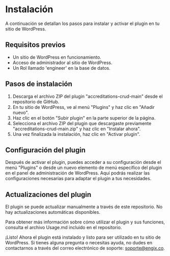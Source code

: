# Instalación

A continuación se detallan los pasos para instalar y activar el plugin en tu sitio de WordPress.

## Requisitos previos
- Un sitio de WordPress en funcionamiento.
- Acceso de administrador al sitio de WordPress.
- Un Rol llamado 'engineer' en la base de datos.


## Pasos de instalación

1. Descarga el archivo ZIP del plugin "accreditations-crud-main" desde el repositorio de GitHub.
2. En tu sitio de WordPress, ve al menú "Plugins" y haz clic en "Añadir nuevo".
3. Haz clic en el botón "Subir plugin" en la parte superior de la página.
4. Selecciona el archivo ZIP del plugin que descargaste previamente "accreditations-crud-main.zip" y haz clic en "Instalar ahora".
5. Una vez finalizada la instalación, haz clic en "Activar plugin".

## Configuración del plugin

Después de activar el plugin, puedes acceder a su configuración desde el menú "Plugins" o desde un nuevo elemento de menú específico del plugin en el panel de administración de WordPress. Aquí podrás realizar las configuraciones necesarias para adaptar el plugin a tus necesidades.

## Actualizaciones del plugin

El plugin se puede actualizar manualmente a través de este repositorio. No hay actualizaciones automáticas disponibles.

Para obtener más información sobre cómo utilizar el plugin y sus funciones, consulta el archivo Usage.md incluido en el repositorio.

¡Listo! Ahora el plugin está instalado y listo para ser utilizado en tu sitio de WordPress. Si tienes alguna pregunta o necesitas ayuda, no dudes en contactarnos a través del correo electrónico de soporte: soporte@engix.co.